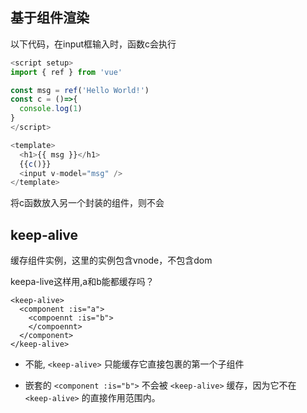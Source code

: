 
## 基于组件渲染

以下代码，在input框输入时，函数c会执行
```js
<script setup>
import { ref } from 'vue'

const msg = ref('Hello World!')
const c = ()=>{
  console.log(1)
}
</script>

<template>
  <h1>{{ msg }}</h1>
  {{c()}}
  <input v-model="msg" />
</template>
```
将c函数放入另一个封装的组件，则不会

## keep-alive

缓存组件实例，这里的实例包含vnode，不包含dom

keepa-live这样用,a和b能都缓存吗？
```
<keep-alive>
  <component :is="a">
    <compoennt :is="b">
    </compoennt>
  </component>
</keep-alive>
```
- 不能, `<keep-alive>` 只能缓存它直接包裹的第一个子组件

- 嵌套的 `<component :is="b">` 不会被 `<keep-alive>` 缓存，因为它不在 `<keep-alive>` 的直接作用范围内。